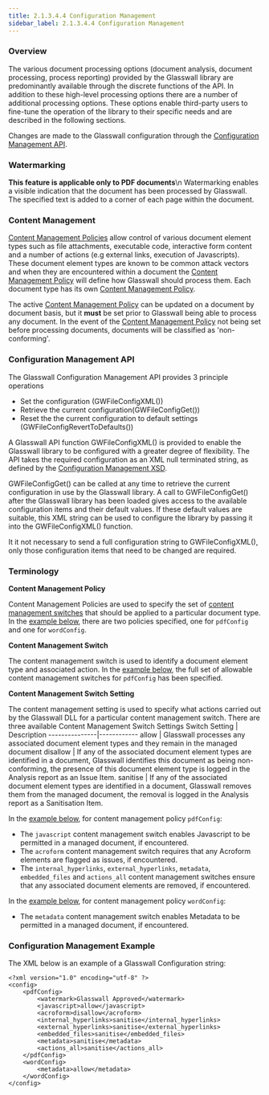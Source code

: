 ```yaml
---
title: 2.1.3.4.4 Configuration Management
sidebar_label: 2.1.3.4.4 Configuration Management
---
```


### Overview
The various document processing options (document analysis, document processing, process reporting) provided by the Glasswall library are predominantly available through the discrete functions of the API. In addition to these high-level processing options there are a number of additional processing options. These options enable third-party users to fine-tune the operation of the library to their specific needs and are described in the following sections. 

Changes are made to the Glasswall configuration through the [Configuration Management API](#configurationManagementAPI).

### Watermarking
**This feature is applicable only to PDF documents**\n
Watermarking enables a visible indication that the document has been processed by Glasswall. The specified text is added to a corner of each page within the document.

###  Content Management
[Content Management Policies](#contentMangagmentPolicyDefinition) allow control of various document element types such as file attachments, executable code, interactive form content and a number of actions (e.g external links, execution of Javascripts). These document element types are known to be common attack vectors and when they are encountered within a document the [Content Management Policy](#contentMangagmentPolicyDefinition) will define how Glasswall should process them.  Each document type has its own [Content Management Policy](#contentMangagmentPolicyDefinition).

The active [Content Management Policy](#contentMangagmentPolicyDefinition) can be updated on a document by document basis, but it <b>must</b> be set prior to Glasswall being able to process any document. In the event of the [Content Management Policy](#contentMangagmentPolicyDefinition) not being set before processing documents, documents will be classified as 'non-conforming'.

### Configuration Management API
The Glasswall Configuration Management API provides 3 principle operations
- Set the configuration (GWFileConfigXML())
- Retrieve the current configuration(GWFileConfigGet())
- Reset the the current configuration to default settings (GWFileConfigRevertToDefaults())

A Glasswall API function GWFileConfigXML() is provided to enable the Glasswall library to be configured with a greater degree of flexibility. The API takes the required configuration as an XML null terminated string, as defined by the [Configuration Management XSD](gwConfigurationManagement-editor.xsd). 

GWFileConfigGet() can be called at any time to retrieve the current configuration in use by the Glasswall library. A call to GWFileConfigGet() after the Glasswall library has been loaded gives access to the available configuration items and their default values. If these default values are suitable, this XML string can be used to configure the library by passing it into the GWFileConfigXML() function.

It it not necessary to send a full configuration string to GWFileConfigXML(), only those configuration items that need to be changed are required.

### Terminology
<a name="contentMangagmentPolicyDefinition"><b>Content Management Policy</b></a>

Content Management Policies are used to specify the set of [content management switches](#contentManagmentSwitchDefinition) that should be applied to a particular document type. In the [example below](#configurationManagementExample), there are two policies specified, one for `pdfConfig` and one for `wordConfig`. 

<a name="contentManagmentSwitchDefinition"><b>Content Management Switch</b></a>

The content management switch is used to identify a document element type and associated action. In the [example below](#configurationManagementExample), the full set of allowable content management switches for `pdfConfig` has been specified.

<a name="contentManagmentSettingSwitchDefinition"><b>Content Management Switch Setting</b></a>

The content management setting is used to specify what actions carried out by the Glasswall DLL for a particular content management switch. There are three available Content Management Switch Settings
Switch Setting | Description
---------------|------------
allow          | Glasswall processes any associated document element types and they remain in the managed document
disallow       | If any of the associated document element types are identified in a document, Glasswall identifies this document as being non-conforming, the presence of this document element type is logged in the Analysis report as an Issue Item.
sanitise       | If any of the associated document element types are identified in a document, Glasswall removes them from the managed document, the removal is logged in the Analysis report as a Sanitisation Item.

In the [example below](#configurationManagementExample), for content management policy `pdfConfig`:

- The `javascript` content management switch enables Javascript to be permitted in a managed document, if encountered.
- The `acroform` content management switch requires that any Acroform elements are flagged as issues, if encountered.
- The `internal_hyperlinks`, `external_hyperlinks`, `metadata`, `embedded_files` and `actions_all` content management switches ensure that any associated document elements are removed, if encountered.

In the [example below](#configurationManagementExample), for content management policy `wordConfig`:
- The `metadata` content management switch enables Metadata to be permitted in a managed document, if encountered.

### Configuration Management Example

The XML below is an example of a Glasswall Configuration string:

	<?xml version="1.0" encoding="utf-8" ?> 
	<config>
		<pdfConfig>
			<watermark>Glasswall Approved</watermark>
			<javascript>allow</javascript> 
			<acroform>disallow</acroform> 
			<internal_hyperlinks>sanitise</internal_hyperlinks>
			<external_hyperlinks>sanitise</external_hyperlinks>
			<embedded_files>sanitise</embedded_files> 
			<metadata>sanitise</metadata> 
			<actions_all>sanitise</actions_all> 
		</pdfConfig>
		<wordConfig>
			<metadata>allow</metadata> 
		</wordConfig>
	</config>